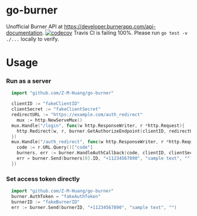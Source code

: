 # go-burner
Unofficial Burner API at https://developer.burnerapp.com/api-documentation. 
[![codecov](https://codecov.io/gh/Z-M-Huang/go-burner/branch/master/graph/badge.svg)](https://codecov.io/gh/Z-M-Huang/go-burner)
Travis CI is failing 100%. Please run `go test -v ./...` locally to verify.

# Usage
### Run as a server
```go
  import "github.com/Z-M-Huang/go-burner"

  clientID := "fakeClientID"
  clientSecret := "fakeClientSecret"
  redirectURL := "https://example.com/auth_redirect"
	mux := http.NewServeMux()
  mux.Handle("/login", func(w http.ResponseWriter, r *http.Request){
    http.Redirect(w, r, burner.GetAuthorizeEndpoint(clientID, redirectURL), 301)
  })
  mux.Handle("/auth_redirect", func(w http.ResponseWriter, r *http.Request){
    code := r.URL.Query()["code"]
    burners, err := burner.HandleAuthCallback(code, clientID, clientSecret, redirectURL)
    err = burner.Send(burners[0].ID, "+11234567890", "sample text", "")
  })
```

### Set access token directly
```go
  import "github.com/Z-M-Huang/go-burner"
  burner.AuthToken = "fakeAuthToken"
  burnerID := "fakeBurnerID"
  err := burner.Send(burnerID, "+11234567890", "sample text", "")
```